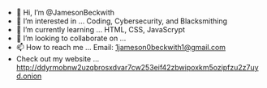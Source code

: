 - 👋 Hi, I’m @JamesonBeckwith
- 👀 I’m interested in ... Coding, Cybersecurity, and Blacksmithing
- 🌱 I’m currently learning ... HTML, CSS, JavaScrypt
- 💞️ I’m looking to collaborate on ...
- 📫 How to reach me ... Email: 1jameson0beckwith1@gmail.com
- Check out my website ... http://ddyrmobnw2uzqbrosxdvar7cw253eif42zbwipoxkm5ozipfzu2z7uyd.onion

<!---
JamesonBeckwith/JamesonBeckwith is a ✨ special ✨ repository because its `README.md` (this file) appears on your GitHub profile.
You can click the Preview link to take a look at your changes.
--->
